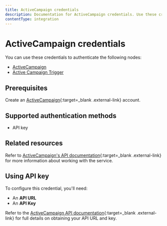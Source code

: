 ```yaml
---
title: ActiveCampaign credentials
description: Documentation for ActiveCampaign credentials. Use these credentials to authenticate ActiveCampaign in n8n, a workflow automation platform.
contentType: integration
---
```


# ActiveCampaign credentials

You can use these credentials to authenticate the following nodes:

- [ActiveCampaign](/integrations/builtin/app-nodes/n8n-nodes-base.activecampaign/)
- [Active Campaign Trigger](/integrations/builtin/trigger-nodes/n8n-nodes-base.activecampaigntrigger/)


## Prerequisites

Create an [ActiveCampaign](https://www.activecampaign.com/){:target=_blank .external-link} account.

## Supported authentication methods

* API key

## Related resources

Refer to [ActiveCampaign's API documentation](https://help.activecampaign.com/hc/en-us/sections/360005740979-ActiveCampaign-API-Resources){:target=_blank .external-link} for more information about working with the service.

## Using API key

To configure this credential, you'll need:

- An **API URL**
- An **API Key**

Refer to the [ActiveCampaign API documentation]([[activecampaign.api_key]]){:target=_blank .external-link} for full details on obtaining your API URL and key.

